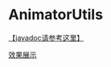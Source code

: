 # AnimatorUtils

[【javadoc请参考这里】](https://rubintry.github.io/AnimatorUtils/cn/rubintry/animate/AnimateUtils.html)


[效果展示](https://rubintry.github.io/AnimatorUtils/demo.mp4)